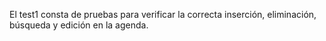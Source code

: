 El test1 consta de pruebas para verificar la correcta inserción, eliminación, búsqueda y edición en la agenda.